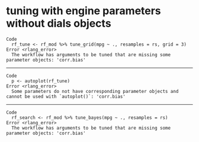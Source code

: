 # tuning with engine parameters without dials objects

    Code
      rf_tune <- rf_mod %>% tune_grid(mpg ~ ., resamples = rs, grid = 3)
    Error <rlang_error>
      The workflow has arguments to be tuned that are missing some parameter objects: 'corr.bias'

---

    Code
      p <- autoplot(rf_tune)
    Error <rlang_error>
      Some parameters do not have corresponding parameter objects and cannot be used with `autoplot()`: 'corr.bias'

---

    Code
      rf_search <- rf_mod %>% tune_bayes(mpg ~ ., resamples = rs)
    Error <rlang_error>
      The workflow has arguments to be tuned that are missing some parameter objects: 'corr.bias'

